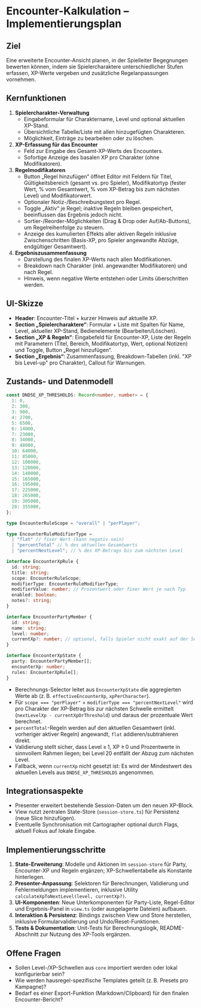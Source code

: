 # Encounter-Kalkulation – Implementierungsplan

## Ziel
Eine erweiterte Encounter-Ansicht planen, in der Spielleiter Begegnungen bewerten können, indem sie Spielercharaktere unterschiedlicher Stufen erfassen, XP-Werte vergeben und zusätzliche Regelanpassungen vornehmen.

## Kernfunktionen
1. **Spielercharakter-Verwaltung**
   - Eingabeformular für Charaktername, Level und optional aktuellen XP-Stand.
   - Übersichtliche Tabelle/Liste mit allen hinzugefügten Charakteren.
   - Möglichkeit, Einträge zu bearbeiten oder zu löschen.
2. **XP-Erfassung für das Encounter**
   - Feld zur Eingabe des Gesamt-XP-Werts des Encounters.
   - Sofortige Anzeige des basalen XP pro Charakter (ohne Modifikatoren).
3. **Regelmodifikatoren**
   - Button „Regel hinzufügen“ öffnet Editor mit Feldern für Titel, Gültigkeitsbereich (gesamt vs. pro Spieler), Modifikatortyp (fester Wert, % vom Gesamtwert, % vom XP-Betrag bis zum nächsten Level) und Modifikatorwert.
   - Optionaler Notiz-/Beschreibungstext pro Regel.
   - Toggle „Aktiv“ je Regel; inaktive Regeln bleiben gespeichert, beeinflussen das Ergebnis jedoch nicht.
   - Sortier-/Reorder-Möglichkeiten (Drag & Drop oder Auf/Ab-Buttons), um Regelreihenfolge zu steuern.
   - Anzeige des kumulierten Effekts aller aktiven Regeln inklusive Zwischenschritten (Basis-XP, pro Spieler angewandte Abzüge, endgültiger Gesamtwert).
4. **Ergebniszusammenfassung**
   - Darstellung des finalen XP-Werts nach allen Modifikationen.
   - Breakdown nach Charakter (inkl. angewandter Modifikatoren) und nach Regel.
   - Hinweis, wenn negative Werte entstehen oder Limits überschritten werden.

## UI-Skizze
- **Header**: Encounter-Titel + kurzer Hinweis auf aktuelle XP.
- **Section „Spielercharaktere“**: Formular + Liste mit Spalten für Name, Level, aktueller XP-Stand, Bedienelemente (Bearbeiten/Löschen).
- **Section „XP & Regeln“**: Eingabefeld für Encounter-XP, Liste der Regeln mit Parametern (Titel, Bereich, Modifikatortyp, Wert, optional Notizen) und Toggle, Button „Regel hinzufügen“.
- **Section „Ergebnis“**: Zusammenfassung, Breakdown-Tabellen (inkl. "XP bis Level-up" pro Charakter), Callout für Warnungen.

## Zustands- und Datenmodell
```ts
const DND5E_XP_THRESHOLDS: Record<number, number> = {
  1: 0,
  2: 300,
  3: 900,
  4: 2700,
  5: 6500,
  6: 14000,
  7: 23000,
  8: 34000,
  9: 48000,
  10: 64000,
  11: 85000,
  12: 100000,
  13: 120000,
  14: 140000,
  15: 165000,
  16: 195000,
  17: 225000,
  18: 265000,
  19: 305000,
  20: 355000,
};

type EncounterRuleScope = "overall" | "perPlayer";

type EncounterRuleModifierType =
  | "flat" // fixer Wert (kann negativ sein)
  | "percentTotal" // % des aktuellen Gesamtwerts
  | "percentNextLevel"; // % des XP-Betrags bis zum nächsten Level

interface EncounterXpRule {
  id: string;
  title: string;
  scope: EncounterRuleScope;
  modifierType: EncounterRuleModifierType;
  modifierValue: number; // Prozentwert oder fixer Wert je nach Typ
  enabled: boolean;
  notes?: string;
}

interface EncounterPartyMember {
  id: string;
  name: string;
  level: number;
  currentXp?: number; // optional, falls Spieler nicht exakt auf der Schwelle steht
}

interface EncounterXpState {
  party: EncounterPartyMember[];
  encounterXp: number;
  rules: EncounterXpRule[];
}
```
- Berechnungs-Selector leitet aus `EncounterXpState` die aggregierten Werte ab (z. B. `effectiveEncounterXp`, `xpPerCharacter`).
- Für `scope === "perPlayer"` + `modifierType === "percentNextLevel"` wird pro Charakter der XP-Betrag bis zur nächsten Schwelle ermittelt (`nextLevelXp - currentXpOrThreshold`) und daraus der prozentuale Wert berechnet.
- `percentTotal`-Regeln werden auf den aktuellen Gesamtwert (inkl. vorheriger aktiver Regeln) angewandt, `flat` addieren/subtrahieren direkt.
- Validierung stellt sicher, dass Level ≥ 1, XP ≥ 0 und Prozentwerte in sinnvollem Rahmen liegen; bei Level 20 entfällt der Abzug zum nächsten Level.
- Fallback, wenn `currentXp` nicht gesetzt ist: Es wird der Mindestwert des aktuellen Levels aus `DND5E_XP_THRESHOLDS` angenommen.

## Integrationsaspekte
- Presenter erweitert bestehende Session-Daten um den neuen XP-Block.
- View nutzt zentralen State-Store (`session-store.ts`) für Persistenz (neue Slice hinzufügen).
- Eventuelle Synchronisation mit Cartographer optional durch Flags, aktuell Fokus auf lokale Eingabe.

## Implementierungsschritte
1. **State-Erweiterung**: Modelle und Aktionen im `session-store` für Party, Encounter-XP und Regeln ergänzen; XP-Schwellentabelle als Konstante hinterlegen.
2. **Presenter-Anpassung**: Selektoren für Berechnungen, Validierung und Fehlermeldungen implementieren, inklusive Utility `calculateXpToNextLevel(level, currentXp?)`.
3. **UI-Komponenten**: Neue Unterkomponenten für Party-Liste, Regel-Editor und Ergebnis-Panel in `view.ts` (oder ausgelagerte Dateien) aufbauen.
4. **Interaktion & Persistenz**: Bindings zwischen View und Store herstellen, inklusive Formularvalidierung und Undo/Reset-Funktionen.
5. **Tests & Dokumentation**: Unit-Tests für Berechnungslogik, README-Abschnitt zur Nutzung des XP-Tools ergänzen.

## Offene Fragen
- Sollen Level-/XP-Schwellen aus `core` importiert werden oder lokal konfigurierbar sein?
- Wie werden hausregel-spezifische Templates geteilt (z. B. Presets pro Kampagne)?
- Bedarf es einer Export-Funktion (Markdown/Clipboard) für den finalen Encounter-Bericht?
